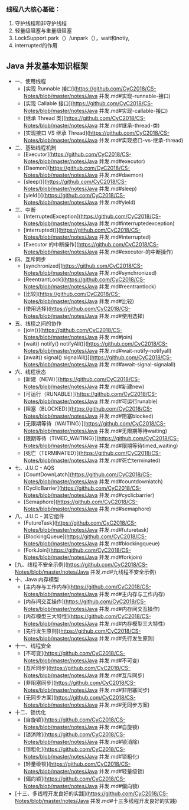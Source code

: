 ### 线程八大核心基础：

1. 守护线程和非守护线程
2. 轻量级阻塞与重量级阻塞
3. LockSupport.park（）/unpark（），wait和notiy,
4. interrupted的作用

Java 并发基本知识框架
---------------------

* 一、使用线程
  * [实现 Runnable 接口](https://github.com/CyC2018/CS-Notes/blob/master/notes/Java 并发.md#实现-runnable-接口)
  * [实现 Callable 接口](https://github.com/CyC2018/CS-Notes/blob/master/notes/Java 并发.md#实现-callable-接口)
  * [继承 Thread 类](https://github.com/CyC2018/CS-Notes/blob/master/notes/Java 并发.md#继承-thread-类)
  * [实现接口 VS 继承 Thread](https://github.com/CyC2018/CS-Notes/blob/master/notes/Java 并发.md#实现接口-vs-继承-thread)
* 二、基础线程机制
  * [Executor](https://github.com/CyC2018/CS-Notes/blob/master/notes/Java 并发.md#executor)
  * [Daemon](https://github.com/CyC2018/CS-Notes/blob/master/notes/Java 并发.md#daemon)
  * [sleep()](https://github.com/CyC2018/CS-Notes/blob/master/notes/Java 并发.md#sleep)
  * [yield()](https://github.com/CyC2018/CS-Notes/blob/master/notes/Java 并发.md#yield)
* 三、中断
  * [InterruptedException](https://github.com/CyC2018/CS-Notes/blob/master/notes/Java 并发.md#interruptedexception)
  * [interrupted()](https://github.com/CyC2018/CS-Notes/blob/master/notes/Java 并发.md#interrupted)
  * [Executor 的中断操作](https://github.com/CyC2018/CS-Notes/blob/master/notes/Java 并发.md#executor-的中断操作)
* 四、互斥同步
  * [synchronized](https://github.com/CyC2018/CS-Notes/blob/master/notes/Java 并发.md#synchronized)
  * [ReentrantLock](https://github.com/CyC2018/CS-Notes/blob/master/notes/Java 并发.md#reentrantlock)
  * [比较](https://github.com/CyC2018/CS-Notes/blob/master/notes/Java 并发.md#比较)
  * [使用选择](https://github.com/CyC2018/CS-Notes/blob/master/notes/Java 并发.md#使用选择)
* 五、线程之间的协作
  * [join()](https://github.com/CyC2018/CS-Notes/blob/master/notes/Java 并发.md#join)
  * [wait() notify() notifyAll()](https://github.com/CyC2018/CS-Notes/blob/master/notes/Java 并发.md#wait-notify-notifyall)
  * [await() signal() signalAll()](https://github.com/CyC2018/CS-Notes/blob/master/notes/Java 并发.md#await-signal-signalall)
* 六、线程状态
  * [新建（NEW）](https://github.com/CyC2018/CS-Notes/blob/master/notes/Java 并发.md#新建new)
  * [可运行（RUNABLE）](https://github.com/CyC2018/CS-Notes/blob/master/notes/Java 并发.md#可运行runable)
  * [阻塞（BLOCKED）](https://github.com/CyC2018/CS-Notes/blob/master/notes/Java 并发.md#阻塞blocked)
  * [无限期等待（WAITING）](https://github.com/CyC2018/CS-Notes/blob/master/notes/Java 并发.md#无限期等待waiting)
  * [限期等待（TIMED_WAITING）](https://github.com/CyC2018/CS-Notes/blob/master/notes/Java 并发.md#限期等待timed_waiting)
  * [死亡（TERMINATED）](https://github.com/CyC2018/CS-Notes/blob/master/notes/Java 并发.md#死亡terminated)
* 七、J.U.C - AQS
  * [CountDownLatch](https://github.com/CyC2018/CS-Notes/blob/master/notes/Java 并发.md#countdownlatch)
  * [CyclicBarrier](https://github.com/CyC2018/CS-Notes/blob/master/notes/Java 并发.md#cyclicbarrier)
  * [Semaphore](https://github.com/CyC2018/CS-Notes/blob/master/notes/Java 并发.md#semaphore)
* 八、J.U.C - 其它组件
  * [FutureTask](https://github.com/CyC2018/CS-Notes/blob/master/notes/Java 并发.md#futuretask)
  * [BlockingQueue](https://github.com/CyC2018/CS-Notes/blob/master/notes/Java 并发.md#blockingqueue)
  * [ForkJoin](https://github.com/CyC2018/CS-Notes/blob/master/notes/Java 并发.md#forkjoin)
* [九、线程不安全示例](https://github.com/CyC2018/CS-Notes/blob/master/notes/Java 并发.md#九线程不安全示例)
* 十、Java 内存模型
  * [主内存与工作内存](https://github.com/CyC2018/CS-Notes/blob/master/notes/Java 并发.md#主内存与工作内存)
  * [内存间交互操作](https://github.com/CyC2018/CS-Notes/blob/master/notes/Java 并发.md#内存间交互操作)
  * [内存模型三大特性](https://github.com/CyC2018/CS-Notes/blob/master/notes/Java 并发.md#内存模型三大特性)
  * [先行发生原则](https://github.com/CyC2018/CS-Notes/blob/master/notes/Java 并发.md#先行发生原则)
* 十一、线程安全
  * [不可变](https://github.com/CyC2018/CS-Notes/blob/master/notes/Java 并发.md#不可变)
  * [互斥同步](https://github.com/CyC2018/CS-Notes/blob/master/notes/Java 并发.md#互斥同步)
  * [非阻塞同步](https://github.com/CyC2018/CS-Notes/blob/master/notes/Java 并发.md#非阻塞同步)
  * [无同步方案](https://github.com/CyC2018/CS-Notes/blob/master/notes/Java 并发.md#无同步方案)
* 十二、锁优化
  * [自旋锁](https://github.com/CyC2018/CS-Notes/blob/master/notes/Java 并发.md#自旋锁)
  * [锁消除](https://github.com/CyC2018/CS-Notes/blob/master/notes/Java 并发.md#锁消除)
  * [锁粗化](https://github.com/CyC2018/CS-Notes/blob/master/notes/Java 并发.md#锁粗化)
  * [轻量级锁](https://github.com/CyC2018/CS-Notes/blob/master/notes/Java 并发.md#轻量级锁)
  * [偏向锁](https://github.com/CyC2018/CS-Notes/blob/master/notes/Java 并发.md#偏向锁)
* [十三、多线程开发良好的实践](https://github.com/CyC2018/CS-Notes/blob/master/notes/Java 并发.md#十三多线程开发良好的实践)
